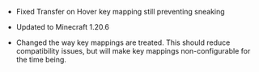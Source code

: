 - Fixed Transfer on Hover key mapping still preventing sneaking

- Updated to Minecraft 1.20.6
- Changed the way key mappings are treated. This should reduce compatibility issues, but will make key mappings non-configurable for the time being.